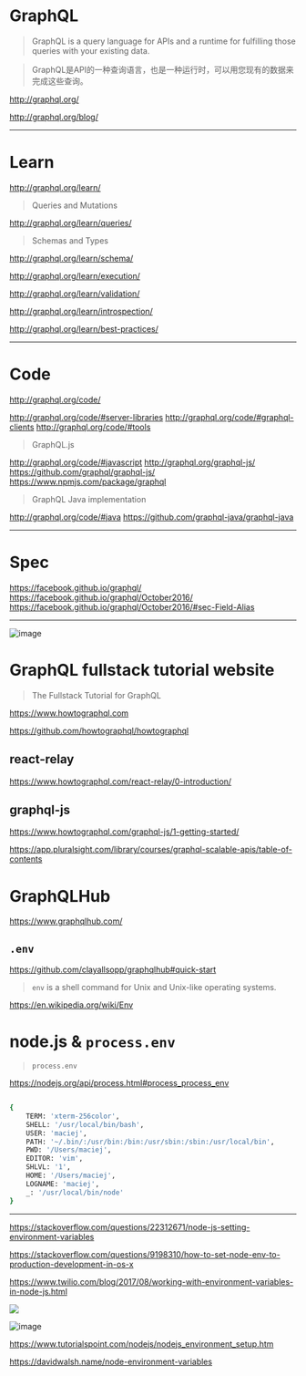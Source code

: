 # GraphQL

> GraphQL is a query language for APIs and a runtime for fulfilling those queries with your existing data.

> GraphQL是API的一种查询语言，也是一种运行时，可以用您现有的数据来完成这些查询。

http://graphql.org/


http://graphql.org/blog/

***

# Learn

http://graphql.org/learn/

> Queries and Mutations

http://graphql.org/learn/queries/

> Schemas and Types

http://graphql.org/learn/schema/

>

http://graphql.org/learn/execution/

>

http://graphql.org/learn/validation/

>

http://graphql.org/learn/introspection/

>

http://graphql.org/learn/best-practices/

***

# Code

http://graphql.org/code/

http://graphql.org/code/#server-libraries
http://graphql.org/code/#graphql-clients
http://graphql.org/code/#tools


> GraphQL.js

http://graphql.org/code/#javascript
http://graphql.org/graphql-js/
https://github.com/graphql/graphql-js/
https://www.npmjs.com/package/graphql

> GraphQL Java implementation

http://graphql.org/code/#java
https://github.com/graphql-java/graphql-java

***

# Spec
https://facebook.github.io/graphql/
https://facebook.github.io/graphql/October2016/
https://facebook.github.io/graphql/October2016/#sec-Field-Alias


***

![image](https://user-images.githubusercontent.com/17099059/34077920-664d6e8a-e34a-11e7-9a4e-069a5743fa46.png)


# GraphQL fullstack tutorial website

> The Fullstack Tutorial for GraphQL

https://www.howtographql.com

https://github.com/howtographql/howtographql

## react-relay

https://www.howtographql.com/react-relay/0-introduction/

## graphql-js

https://www.howtographql.com/graphql-js/1-getting-started/



https://app.pluralsight.com/library/courses/graphql-scalable-apis/table-of-contents




# GraphQLHub

https://www.graphqlhub.com/

## `.env`

https://github.com/clayallsopp/graphqlhub#quick-start

> `env` is a shell command for Unix and Unix-like operating systems.


https://en.wikipedia.org/wiki/Env


# node.js & `process.env`

> `process.env`

https://nodejs.org/api/process.html#process_process_env

```sh

{
    TERM: 'xterm-256color',
    SHELL: '/usr/local/bin/bash',
    USER: 'maciej',
    PATH: '~/.bin/:/usr/bin:/bin:/usr/sbin:/sbin:/usr/local/bin',
    PWD: '/Users/maciej',
    EDITOR: 'vim',
    SHLVL: '1',
    HOME: '/Users/maciej',
    LOGNAME: 'maciej',
    _: '/usr/local/bin/node'
}


```

***

https://stackoverflow.com/questions/22312671/node-js-setting-environment-variables

https://stackoverflow.com/questions/9198310/how-to-set-node-env-to-production-development-in-os-x

https://www.twilio.com/blog/2017/08/working-with-environment-variables-in-node-js.html

![](https://www.twilio.com/blog/wp-content/uploads/2017/08/h6p92574BnyPzrK_d-MEH0rJ7nVcFBfbPfOXlnf5tWFT12Y74mxqvutrSBRw3ntDM4es5ThipSUtWr3SafnUd27s1-gcRU1JURKJxbNfPrvbQDCDr8Uri4OP4rNNf5fcWJSs6w3k.png)


![image](https://user-images.githubusercontent.com/17099059/34080528-70632f4c-e37a-11e7-9078-195cc48dd915.png)


https://www.tutorialspoint.com/nodejs/nodejs_environment_setup.htm

https://davidwalsh.name/node-environment-variables




